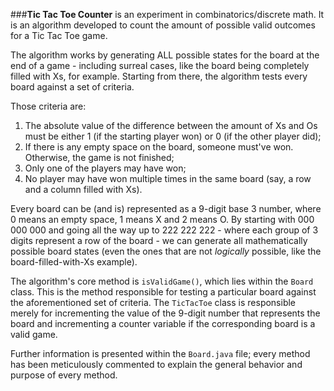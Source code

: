 ###**Tic Tac Toe Counter** is an experiment in combinatorics/discrete math. It is an algorithm developed to count the amount of possible valid outcomes for a Tic Tac Toe game.

The algorithm works by generating ALL possible states for the board at the end of a game - including surreal cases, like the board being completely filled with Xs, for example. Starting from there, the algorithm tests every board against a set of criteria. 

Those criteria are:

1. The absolute value of the difference between the amount of Xs and Os must be either 1 (if the starting player won) or 0 (if the other player did);
2. If there is any empty space on the board, someone must've won. Otherwise, the game is not finished;
3. Only one of the players may have won;
4. No player may have won multiple times in the same board (say, a row and a column filled with Xs).

Every board can be (and is) represented as a 9-digit base 3 number, where 0 means an empty space, 1 means X and 2 means O. By starting with 000 000 000 and going all the way up to 222 222 222 - where each group of 3 digits represent a row of the board - we can generate all mathematically possible board states (even the ones that are not *logically* possible, like the board-filled-with-Xs example).

The algorithm's core method is `isValidGame()`, which lies within the `Board` class. This is the method responsible for testing a particular board against the aforementioned set of criteria. The `TicTacToe` class is responsible merely for incrementing the value of the 9-digit number that represents the board and incrementing a counter variable if the corresponding board is a valid game.

Further information is presented within the `Board.java` file; every method has been meticulously commented to explain the general behavior and purpose of every method.
